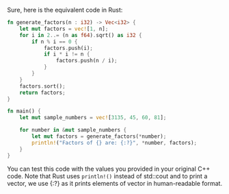 Sure, here is the equivalent code in Rust:

```rust
fn generate_factors(n : i32) -> Vec<i32> {
    let mut factors = vec![1, n];
    for i in 2..= (n as f64).sqrt() as i32 {
        if n % i == 0 {
            factors.push(i);
            if i * i != n {
                factors.push(n / i);
            }
        }
    }
    factors.sort();
    return factors;
}

fn main() {
    let mut sample_numbers = vec![3135, 45, 60, 81];

    for number in &mut sample_numbers {
        let mut factors = generate_factors(*number);
        println!("Factors of {} are: {:?}", *number, factors);
    }
}
```

You can test this code with the values you provided in your original C++ code. Note that Rust uses `println!()` instead of std::cout and to print a vector, we use {:?} as it prints elements of vector in human-readable format.
